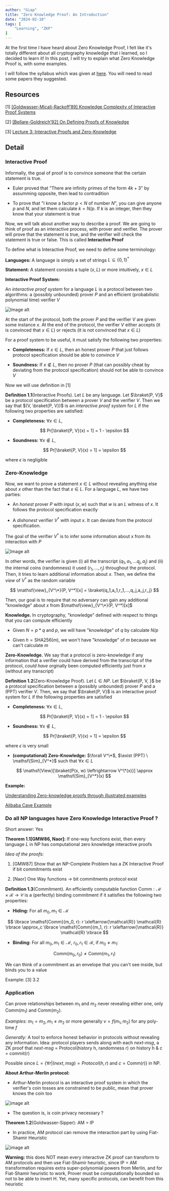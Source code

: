 ```yaml
---
author: "Giap"
title: "Zero Knowledge Proof: An Introduction"
date: "2024-02-10"
tags: [
    "Learning", "ZKP"
]
---
```


At the first time I have heard about Zero Knowledge Proof, I felt like it's totally different about all cryptography knowledge that i learned, so I decided to learn it! In this post, I will try to explain what Zero Knowledge Proof is, with some examples.

I will follow the syllabus which was given at [here](https://zk-learning.org/). You will need to read some papers they suggested.

## Resources

[1] [[Goldwasser-Micali-Rackoff’89] Knowledge Complexity of Interactive Proof Systems](https://people.csail.mit.edu/silvio/Selected%20Scientific%20Papers/Proof%20Systems/The_Knowledge_Complexity_Of_Interactive_Proof_Systems.pdf) 

[2] [[Bellare-Goldreich’92] On Defining Proofs of Knowledge](https://www.wisdom.weizmann.ac.il/~oded/PSX/pok.pdf)

[3] [Lecture 3: Interactive Proofs and Zero-Knowledge](https://crypto.stanford.edu/cs355/18sp/lec3.pdf)

## Detail

### Interactive Proof

Informally, the goal of proof is to convince someone that the certain statement is true. 

- Euler proved that "There are infinity primes of the form $4k + 3$" by assumming opposite, then lead to contradition

- To prove that "I know a factor $p < N$ of number $N$", you can give anyone $p$ and $N$, and let them calculate $k = N / p$. If $k$ is an integer, then they know that your statement is true

Now, we will talk about another way to describe a proof. We are going to think of proof as an interactive process, with prover and verifier. The prover will prove that the statement is true, and the verifier will check the statement is true or false. This is called __Interactive Proof__

To define what is Interactive Proof, we need to define some terminology:

__Languages:__ A language is simply a set of strings $L \subseteq \lbrace 0, 1 \rbrace^*$

__Statement:__ A statement consists a tuple $(x, L)$ or more intuitively, $x \in L$

__Interactive Proof System:__ 

An _interactive proof system_ for a language $L$ is a protocol between two algorithms: a (possibly unbounded) prover $P$ and an efficient (probabilistic polynomial time) verifier $V$

![Image alt](https://raw.githubusercontent.com/Giapppp/Giapppp.github.io/main/static/images/zkp1_1.png)

At the start of the protocol, both the prover $P$ and the verifier $V$ are given some instance $x$. At the end of the protocol, the verifier $V$ either accepts (it is convinced that $x \in L$) or rejects (it is not convinced that $x \in L$)

For a proof system to be useful, it must satisfy the following two properties:

- __Completeness:__ If $x \in L$, then an honest prover $P$ that just follows protocol specification should be able to convince $V$

- __Soundness:__ If $x \notin L$, then no prover $P$ (that can possibly cheat by deviating from the protocol specification) should not be able to convince $V$

Now we will use definition in [1]

__Definition 1.1__(Interactive Proofs). Let $L$ be any language. Let $\braket{P, V}$ be a protocol specification between a prover $V$ and the verifier $V$. Then we say that $(V, \braket{P, V})$ is an _interactive proof system_ for $L$ if the following two properties are satisfied:

- __Completeness:__ $\forall x \in L$,

$$
Pr[\braket{P, V}(x) = 1] = 1 - \epsilon
$$

- __Soundness:__ $\forall x \notin L$,

$$
Pr[\braket{P, V}(x) = 1] = \epsilon
$$

where $\epsilon$ is negligible

### Zero-Knowledge

Now, we want to prove a statement $x \in L$ without revealing anything else about $x$ other than the fact that $x \in L$. For a language $L$, we have two parties:

- An _honest_ prover $P$ with input $(x, w)$ such that $w$ is an $L$ witness of $x$. It follows the protocol specification exactly

- A _dishonest_ verifier $V^*$ with input $x$. It can deviate from the protocol specification.

The goal of the verifier $V^*$ is to infer some information about x from its interaction with $P$

![Image alt](https://github.com/Giapppp/Giapppp.github.io/blob/main/static/images/zkp1_2.png?raw=true)

In other words, the verifier is given (i) all the transcript $(q_1,a_1,...q_j,a_j)$ and (ii) the internal coins (randomness) it used $(r_1,...,r_j)$ throughout the protocol. Then, it tries to learn additional information about $x$. Then, we define the _view_ of $V^*$ as the random variable

$$
\mathsf{view}_{V^\*}(P, V^*)[x] = \braket{q_1,a_1,r_1,...,q_j,a_j,r_j}
$$

Then, our goal is to require that no adversary can gain any additional "knowledge" about $x$ from $\mathsf{view}_{V^\*}(P, V^*)[x]$

__Knowledge.__ In cryptography, "knowledge" defined with respect to things that you can compute efficiently

- Given $N = p * q$ and $p$, we will have "knowledge" of $q$ by calculate $N / p$

- Given $h = \mathsf{SHA256}(m)$, we won't have "knowledge" of $m$ because we can't calculate $m$ 

__Zero-Knowledge.__ We say that a protocol is zero-knowledge if any information that a verifier could have derived from the transcript of the protocol, _could have_ orginally been computed efficiently just from $x$ (without any transcript) 

__Definition 1.2__(Zero-Knowledge Proof). Let $L \in NP$. Let $\braket{P, V, }$ be a protocol specification between a (possibly unbounded) prover $P$ and a (PPT) verifier $V$. Then, we say that $\braket{P, V}$ is an interactive proof system for $L$ if the following properties are satisfied

- __Completeness:__ $\forall x \in L$,

$$
Pr[\braket{P, V}(x) = 1] = 1 - \epsilon
$$

- __Soundness:__ $\forall x \notin L$,

$$
Pr[\braket{P, V}(x) = 1] = \epsilon
$$

where $\epsilon$ is very small

- __(computational) Zero-Knowledge:__ $\forall V^\*$, $\exist (PPT) \ \mathsf{Sim}_{V^*}$ such that $\forall x \in L$

$$
\mathsf{View}[\braket{P(x, w) \leftrightarrow V^\*(x)}] \approx \mathsf{Sim}_{V^*}(x)
$$

__Example:__

[Understanding Zero-knowledge proofs through illustrated examples](https://blog.goodaudience.com/understanding-zero-knowledge-proofs-through-simple-examples-df673f796d99)

[Alibaba Cave Example](https://codesandbox.io/p/sandbox/github/Byont-Ventures/alibaba-cave-poc/tree/main/?file=%2FREADME.md)

### Do all NP languages have Zero Knowledge Interactive Proof ?

Short answer: Yes

__Theorem 1.1[GMW86, Naor]:__ If one-way functions exist, then every language $L$ in $\mathsf{NP}$ has computational zero knowledge interactive proofs

_Idea of the proofs:_

1. [GMW87] Show that an NP-Complete Problem has a ZK Interactive Proof if bit commitments exist

2. [Naor] One Way functions $\to$ bit commitments protocol exist

__Definition 1.3__(Commitment). An efficiently computable function $\mathsf{Comm}: \mathcal{M} \times \mathcal{R} \to \mathcal{C}$ is a (perfectly) binding commitment if it satisfies the following two properties:

- __Hiding:__ For all $m_0, m_1 \in \mathcal{M}$

$$
\lbrace \mathsf{Comm}(m_0, r): r \xleftarrow{\mathcal{R}} \mathcal{R} \rbrace \approx_c \lbrace \mathsf{Comm}(m_1, r): r \xleftarrow{\mathcal{R}} \mathcal{R} \rbrace 
$$

- __Binding:__ For all $m_0, m_1 \in \mathcal{M}$, $r_0, r_1 \in \mathcal{R}$, if $m_0 \ne m_1$:

$$
\mathsf{Comm}(m_0, r_0) \ne \mathsf{Comm}(m_1, r_1)
$$

We can think of a commitment as an envelope that you can't see inside, but binds you to a value

Example: [3] 3.2

### Application

Can prove relationships between $m_1$ and $m_2$ never revealing either one, only $\mathsf{Comm}(m_1)$ and $\mathsf{Comm}(m_2)$.

_Examples:_  $m_1 = m_2, m_1 \ne m_2$ or more generally $v = f(m_1, m_2)$ for any poly-time $f$

_Generally:_ A tool to enforce honest behavior in protocols without revealing any information. Idea: protocol players sends along with each _next-msg_, a ZK proof that _next-msg_ = Protocol(history h, randomness r) on history h & c = commit(r)

Possible since $L = \lbrace \forall r | (next, msg) = Protocol(h, r)$ and $c = \mathsf{Comm}(r) \rbrace$ in NP.

__About Arthur-Merlin protocol:__

- Arthur-Merlin protocol is an interactive proof system in which the verifier's coin tosses are constrained to be public, mean that prover knows the coin too 

![image alt](https://github.com/Giapppp/Giapppp.github.io/blob/main/static/images/zkp1_3.png?raw=true)

- The question is, is coin privacy necessary ?

__Theorem 1.2__(Goldwasser-Sipper): AM = IP

- In practice, AM protocol can remove the interaction part by using Fiat-Shamir Heuristic

![image alt](https://github.com/Giapppp/Giapppp.github.io/blob/main/static/images/zkp1_4.png?raw=true)

__Warning:__ this does NOT mean every interactive ZK proof can transform to AM protocols and then use Fiat-Shamir heuristic, since IP = AM transformation requires extra super-polynomial powers from Merlin, and for Fiat-Shamir heuristic to work, Prover must be computationally bounded so not to be able to invert H. Yet, many specific protocols, can benefit from this heuristic